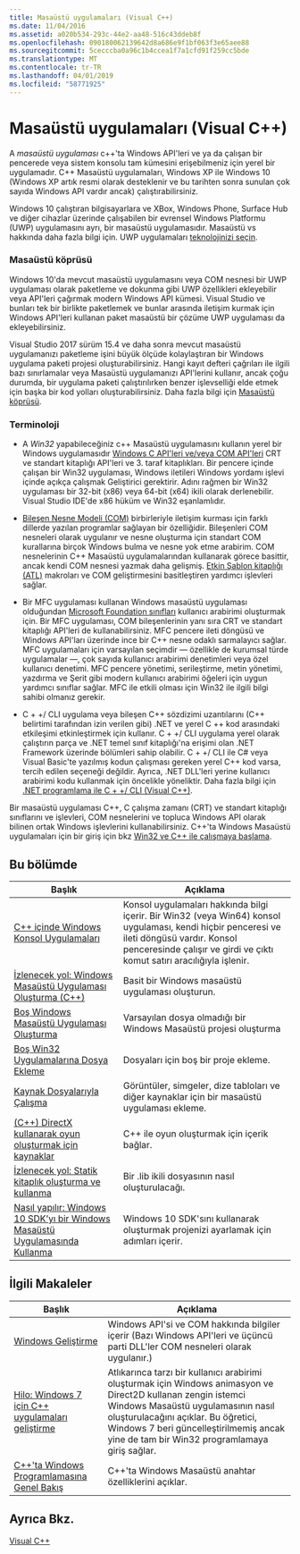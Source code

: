 ```yaml
---
title: Masaüstü uygulamaları (Visual C++)
ms.date: 11/04/2016
ms.assetid: a020b534-293c-44e2-aa48-516c43ddeb8f
ms.openlocfilehash: 090180062139642d8a686e9f1bf063f3e65aee88
ms.sourcegitcommit: 5cecccba0a96c1b4ccea1f7a1cfd91f259cc5bde
ms.translationtype: MT
ms.contentlocale: tr-TR
ms.lasthandoff: 04/01/2019
ms.locfileid: "58771925"
---
```

# <a name="desktop-applications-visual-c"></a>Masaüstü uygulamaları (Visual C++)

A *masaüstü uygulaması* c++'ta Windows API'leri ve ya da çalışan bir pencerede veya sistem konsolu tam kümesini erişebilmeniz için yerel bir uygulamadır. C++ Masaüstü uygulamaları, Windows XP ile Windows 10 (Windows XP artık resmi olarak desteklenir ve bu tarihten sonra sunulan çok sayıda Windows API vardır ancak) çalıştırabilirsiniz.

Windows 10 çalıştıran bilgisayarlara ve XBox, Windows Phone, Surface Hub ve diğer cihazlar üzerinde çalışabilen bir evrensel Windows Platformu (UWP) uygulamasını ayrı, bir masaüstü uygulamasıdır. Masaüstü vs hakkında daha fazla bilgi için. UWP uygulamaları [teknolojinizi seçin](/windows/desktop/choose-your-technology).

### <a name="desktop-bridge"></a>Masaüstü köprüsü

Windows 10'da mevcut masaüstü uygulamasını veya COM nesnesi bir UWP uygulaması olarak paketleme ve dokunma gibi UWP özellikleri ekleyebilir veya API'leri çağırmak modern Windows API kümesi. Visual Studio ve bunları tek bir birlikte paketlemek ve bunlar arasında iletişim kurmak için Windows API'leri kullanan paket masaüstü bir çözüme UWP uygulaması da ekleyebilirsiniz.

Visual Studio 2017 sürüm 15.4 ve daha sonra mevcut masaüstü uygulamanızı paketleme işini büyük ölçüde kolaylaştıran bir Windows uygulama paketi projesi oluşturabilirsiniz. Hangi kayıt defteri çağrıları ile ilgili bazı sınırlamalar veya Masaüstü uygulamanızı API'lerini kullanır, ancak çoğu durumda, bir uygulama paketi çalıştırılırken benzer işlevselliği elde etmek için başka bir kod yolları oluşturabilirsiniz. Daha fazla bilgi için [Masaüstü köprüsü](/windows-uwp/porting/desktop-to-uwp-root).

### <a name="terminology"></a>Terminoloji

- A *Win32* yapabileceğiniz c++ Masaüstü uygulamasını kullanın yerel bir Windows uygulamasıdır [Windows C API'leri ve/veya COM API'leri](/windows/desktop/apiindex/windows-api-list) CRT ve standart kitaplığı API'leri ve 3. taraf kitaplıkları. Bir pencere içinde çalışan bir Win32 uygulaması, Windows iletileri Windows yordamı işlevi içinde açıkça çalışmak Geliştirici gerektirir. Adını rağmen bir Win32 uygulaması bir 32-bit (x86) veya 64-bit (x64) ikili olarak derlenebilir. Visual Studio IDE'de x86 hüküm ve Win32 eşanlamlıdır.

- [Bileşen Nesne Modeli (COM)](/windows/desktop/com/the-component-object-model) birbirleriyle iletişim kurması için farklı dillerde yazılan programlar sağlayan bir özelliğidir. Bileşenleri COM nesneleri olarak uygulanır ve nesne oluşturma için standart COM kurallarına birçok Windows bulma ve nesne yok etme arabirim.  COM nesnelerinin C++ Masaüstü uygulamalarından kullanarak görece basittir, ancak kendi COM nesnesi yazmak daha gelişmiş. [Etkin Şablon kitaplığı (ATL)](../atl/atl-com-desktop-components.md) makroları ve COM geliştirmesini basitleştiren yardımcı işlevleri sağlar.

- Bir MFC uygulaması kullanan Windows masaüstü uygulaması olduğundan [Microsoft Foundation sınıfları](../mfc/mfc-desktop-applications.md) kullanıcı arabirimi oluşturmak için. Bir MFC uygulaması, COM bileşenlerinin yanı sıra CRT ve standart kitaplığı API'leri de kullanabilirsiniz. MFC pencere ileti döngüsü ve Windows API'ları üzerinde ince bir C++ nesne odaklı sarmalayıcı sağlar. MFC uygulamaları için varsayılan seçimdir — özellikle de kurumsal türde uygulamalar —, çok sayıda kullanıcı arabirimi denetimleri veya özel kullanıcı denetimi. MFC pencere yönetimi, serileştirme, metin yönetimi, yazdırma ve Şerit gibi modern kullanıcı arabirimi öğeleri için uygun yardımcı sınıflar sağlar. MFC ile etkili olması için Win32 ile ilgili bilgi sahibi olmanız gerekir.

- C + +/ CLI uygulama veya bileşen C++ sözdizimi uzantılarını (C++ belirtimi tarafından izin verilen gibi) .NET ve yerel C ++ kod arasındaki etkileşimi etkinleştirmek için kullanır.  C + +/ CLI uygulama yerel olarak çalıştırın parça ve .NET temel sınıf kitaplığı'na erişimi olan .NET Framework üzerinde bölümleri sahip olabilir. C + +/ CLI ile C# veya Visual Basic'te yazılmış kodun çalışması gereken yerel C++ kod varsa, tercih edilen seçeneği değildir. Ayrıca, .NET DLL'leri yerine kullanıcı arabirimi kodu kullanmak için öncelikle yöneliktir. Daha fazla bilgi için [.NET programlama ile C + +/ CLI (Visual C++)](../dotnet/dotnet-programming-with-cpp-cli-visual-cpp.md).

Bir masaüstü uygulaması C++, C çalışma zamanı (CRT) ve standart kitaplığı sınıflarını ve işlevleri, COM nesnelerini ve topluca Windows API olarak bilinen ortak Windows işlevlerini kullanabilirsiniz. C++'ta Windows Masaüstü uygulamaları için bir giriş için bkz [Win32 ve C++ ile çalışmaya başlama](/windows/desktop/LearnWin32/learn-to-program-for-windows).

## <a name="in-this-section"></a>Bu bölümde

|Başlık|Açıklama|
|-----------|-----------------|
|[C++ içinde Windows Konsol Uygulamaları](console-applications-in-visual-cpp.md)|Konsol uygulamaları hakkında bilgi içerir. Bir Win32 (veya Win64) konsol uygulaması, kendi hiçbir penceresi ve ileti döngüsü vardır. Konsol penceresinde çalışır ve girdi ve çıktı komut satırı aracılığıyla işlenir.|
|[İzlenecek yol: Windows Masaüstü Uygulaması Oluşturma (C++)](walkthrough-creating-windows-desktop-applications-cpp.md)|Basit bir Windows masaüstü uygulaması oluşturun.|
|[Boş Windows Masaüstü Uygulaması Oluşturma](creating-an-empty-windows-desktop-application.md)|Varsayılan dosya olmadığı bir Windows Masaüstü projesi oluşturma|
|[Boş Win32 Uygulamalarına Dosya Ekleme](adding-files-to-an-empty-win32-applications.md)|Dosyaları için boş bir proje ekleme.|
|[Kaynak Dosyalarıyla Çalışma](working-with-resource-files.md)|Görüntüler, simgeler, dize tabloları ve diğer kaynaklar için bir masaüstü uygulaması ekleme.|
|[(C++) DirectX kullanarak oyun oluşturmak için kaynaklar](resources-for-creating-a-game-using-directx.md)|C++ ile oyun oluşturmak için içerik bağlar.|
|[İzlenecek yol: Statik kitaplık oluşturma ve kullanma](walkthrough-creating-and-using-a-static-library-cpp.md)|Bir .lib ikili dosyasının nasıl oluşturulacağı.|
|[Nasıl yapılır: Windows 10 SDK’yı bir Windows Masaüstü Uygulamasında Kullanma](how-to-use-the-windows-10-sdk-in-a-windows-desktop-application.md)|Windows 10 SDK'sını kullanarak oluşturmak projenizi ayarlamak için adımları içerir.|

## <a name="related-articles"></a>İlgili Makaleler

|Başlık|Açıklama|
|-----------|-----------------|
|[Windows Geliştirme](/windows/desktop/index)|Windows API'si ve COM hakkında bilgiler içerir (Bazı Windows API'leri ve üçüncü parti DLL'ler COM nesneleri olarak uygulanır.)|
|[Hilo: Windows 7 için C++ uygulamaları geliştirme](https://msdn.microsoft.com/library/windows/desktop/ff708696.aspx)|Atlıkarınca tarzı bir kullanıcı arabirimi oluşturmak için Windows animasyon ve Direct2D kullanan zengin istemci Windows Masaüstü uygulamasının nasıl oluşturulacağını açıklar.  Bu öğretici, Windows 7 beri güncelleştirilmemiş ancak yine de tam bir Win32 programlamaya giriş sağlar.|
|[C++'ta Windows Programlamasına Genel Bakış](overview-of-windows-programming-in-cpp.md)|C++'ta Windows Masaüstü anahtar özelliklerini açıklar.|

## <a name="see-also"></a>Ayrıca Bkz.

[Visual C++](../overview/visual-cpp-in-visual-studio.md)